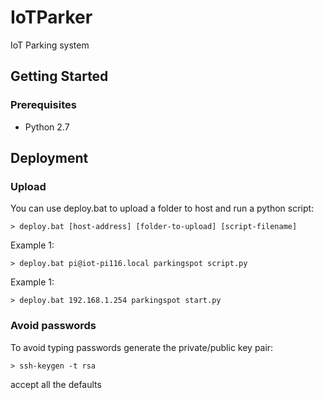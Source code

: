 # IoTParker

IoT Parking system

## Getting Started

### Prerequisites

- Python 2.7

## Deployment

### Upload
You can use deploy.bat to upload a folder to host and run a python script:
``` shell
> deploy.bat [host-address] [folder-to-upload] [script-filename]
```

Example 1:
``` shell
> deploy.bat pi@iot-pi116.local parkingspot script.py
```

Example 1:
``` shell
> deploy.bat 192.168.1.254 parkingspot start.py
```

### Avoid passwords
To avoid typing passwords generate the private/public key pair:
``` shell
> ssh-keygen -t rsa
```
accept all the defaults
